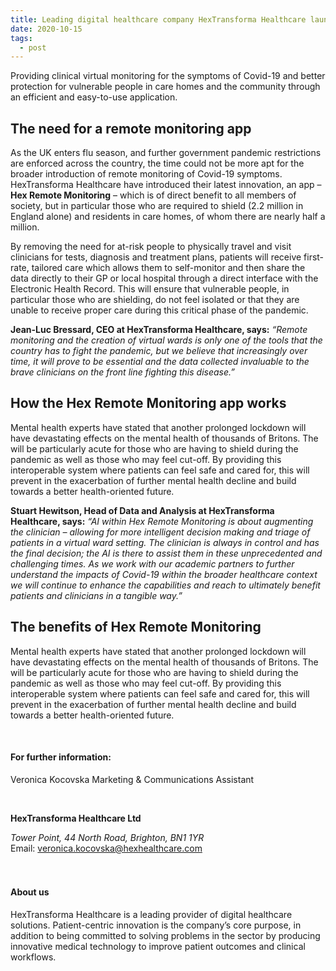 ```yaml
---
title: Leading digital healthcare company HexTransforma Healthcare launches virtual monitoring system – Hex Remote Monitoring – for community benefit
date: 2020-10-15
tags:
  - post
---
```


Providing clinical virtual monitoring for the symptoms of Covid-19 and better protection for vulnerable people in care homes and the community through an efficient and easy-to-use application.

## The need for a remote monitoring app

As the UK enters flu season, and further government pandemic restrictions are enforced across the country, the time could not be more apt for the broader introduction of remote monitoring of Covid-19 symptoms. HexTransforma Healthcare have introduced their latest innovation, an app – **Hex Remote Monitoring** – which is of direct benefit to all members of society, but in particular those who are required to shield (2.2 million in England alone) and residents in care homes, of whom there are nearly half a million.

By removing the need for at-risk people to physically travel and visit clinicians for tests, diagnosis and treatment plans, patients will receive first-rate, tailored care which allows them to self-monitor and then share the data directly to their GP or local hospital through a direct interface with the Electronic Health Record. This will ensure that vulnerable people, in particular those who are shielding, do not feel isolated or that they are unable to receive proper care during this critical phase of the pandemic.

**Jean-Luc Bressard, CEO at HexTransforma Healthcare, says:** *“Remote monitoring and the creation of virtual wards is only one of the tools that the country has to fight the pandemic, but we believe that increasingly over time, it will prove to be essential and the data collected invaluable to the brave clinicians on the front line fighting this disease.”*

## How the Hex Remote Monitoring app works

Mental health experts have stated that another prolonged lockdown will have devastating effects on the mental health of thousands of Britons. The will be particularly acute for those who are having to shield during the pandemic as well as those who may feel cut-off. By providing this interoperable system where patients can feel safe and cared for, this will prevent in the exacerbation of further mental health decline and build towards a better health-oriented future.

**Stuart Hewitson, Head of Data and Analysis at HexTransforma Healthcare, says:** *“AI within Hex Remote Monitoring is about augmenting the clinician – allowing for more intelligent decision making and triage of patients in a virtual ward setting. The clinician is always in control and has the final decision; the AI is there to assist them in these unprecedented and challenging times. As we work with our academic partners to further understand the impacts of Covid-19 within the broader healthcare context we will continue to enhance the capabilities and reach to ultimately benefit patients and clinicians in a tangible way.”*

## The benefits of Hex Remote Monitoring

Mental health experts have stated that another prolonged lockdown will have devastating effects on the mental health of thousands of Britons. The will be particularly acute for those who are having to shield during the pandemic as well as those who may feel cut-off. By providing this interoperable system where patients can feel safe and cared for, this will prevent in the exacerbation of further mental health decline and build towards a better health-oriented future.

<br />

#### For further information:

Veronica Kocovska
Marketing & Communications Assistant

<br />

**HexTransforma Healthcare Ltd**
<address>Tower Point, 44 North Road, Brighton, BN1 1YR</address>
<span>Email: <a href="mailto:veronica.kocovska@hexhealthcare.com">veronica.kocovska@hexhealthcare.com</a>
</span>

<br />
<br />
<br />

#### About us

HexTransforma Healthcare is a leading provider of digital healthcare solutions. Patient-centric innovation is the company’s core purpose, in addition to being committed to solving problems in the sector by producing innovative medical technology to improve patient outcomes and clinical workflows.
